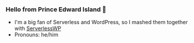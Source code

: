 ### Hello from Prince Edward Island 👋

- I'm a big fan of Serverless and WordPress, so I mashed them together with <a href="https://github.com/mitchmac/serverlesswp">ServerlessWP</a>
- Pronouns: he/him
